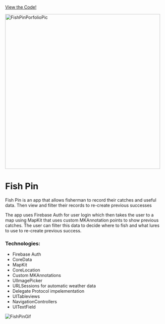 [View the Code!](https://github.com/Chodges86/FishPin/tree/main/Fish%20Pin)

<img width="500" alt="FishPinPorfolioPic" src="https://user-images.githubusercontent.com/95727406/193591637-4b7ec0a3-c91b-4b7a-a5e4-cba9d1b436df.png">

# Fish Pin

Fish Pin is an app that allows fisherman to record their catches and useful data.  Then view and filter their records to re-create previous successes 

The app uses Firebase Auth for user login which then takes the user to a map using MapKit that uses custom MKAnnotation points to show previous catches.  The user can filter this data to decide where to fish and what lures to use to re-create previous success.

### Technologies: 
- Firebase Auth
- CoreData
- MapKit
- CoreLocation
- Custom MKAnnotations
- UIImagePicker
- URLSessions for automatic weather data
- Delegate Protocol impelementation
- UITableviews
- NavigationControllers 
- UITextField


![FishPinGif](https://user-images.githubusercontent.com/95727406/193603698-ed7b6cfd-2061-4f9a-b9e2-51a6426e53bf.gif)
